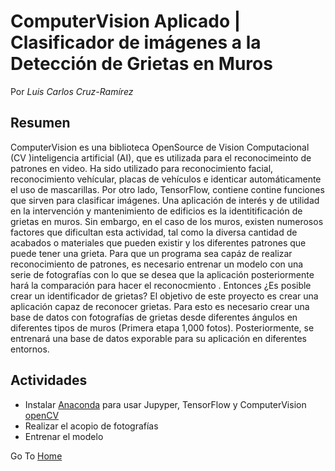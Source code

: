 # ComputerVision Aplicado | Clasificador de imágenes a la Detección de Grietas en Muros
Por _Luis Carlos Cruz-Ramírez_
## Resumen
ComputerVision es una biblioteca OpenSource de Vision Computacional (CV )inteligencia artificial (AI), que es utilizada para el reconocimeinto de patrones en video. Ha sido utilizado para reconocimiento facial, reconocimiento vehícular, placas de vehículos e identicar automáticamente el uso de mascarillas. Por otro lado, TensorFlow, contiene contine funciones que sirven para clasificar imágenes. Una aplicación de interés y de utilidad en la intervención y mantenimiento de edificios es la identitificación de grietas en muros. Sin embargo, en el caso de los muros, existen numerosos factores que dificultan esta actividad, tal como la diversa cantidad de acabados o materiales que pueden existir y los diferentes patrones que puede tener una grieta. Para que un programa sea capáz de realizar reconocimiento de patrones, es necesario entrenar un modelo con una serie de fotografías con lo que se desea que la aplicación posteriormente hará la comparación para hacer el reconocmiento . Entonces ¿Es posible crear un identificador de grietas? El objetivo de este proyecto es crear una aplicación capaz de reconocer grietas. Para esto es necesario crear una base de datos con fotografías de grietas desde diferentes ángulos en diferentes tipos de muros (Primera etapa 1,000 fotos). Posteriormente, se entrenará una base de datos exporable para su aplicación en diferentes entornos.

## Actividades

- Instalar [Anaconda](https://www.anaconda.com) para usar Jupyper, TensorFlow y ComputerVision [openCV](https://opencv.org)
- Realizar el acopio de fotografías
- Entrenar el modelo

Go To [Home](https://luisram87.github.io/lab-tasks/)
